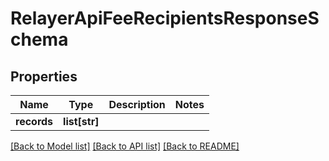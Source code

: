 # RelayerApiFeeRecipientsResponseSchema

## Properties

| Name        | Type          | Description | Notes |
| ----------- | ------------- | ----------- | ----- |
| **records** | **list[str]** |             |

[[Back to Model list]](../README.md#documentation-for-models) [[Back to API list]](../README.md#documentation-for-api-endpoints) [[Back to README]](../README.md)
